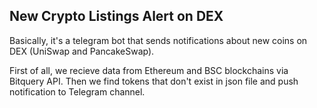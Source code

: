 ## New Crypto Listings Alert on DEX


Basically, it's a telegram bot that sends notifications about new coins on DEX (UniSwap and PancakeSwap).

First of all, we recieve data from Ethereum and BSC blockchains via Bitquery API. Then we find tokens that don't exist in json file and push notification to Telegram channel.
